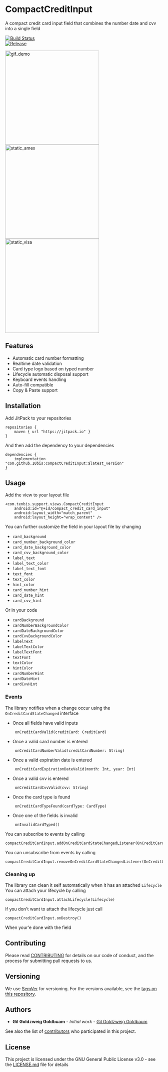 
# CompactCreditInput  
A compact credit card input field that combines the number date and cvv into a single field  
  
[![Build Status](https://travis-ci.org/10bis/CompactCreditInput.svg?branch=master)](https://travis-ci.org/10bis/CompactCreditInput)  
[![Release](https://jitpack.io/v/10bis/compactCreditInput.svg)](https://jitpack.io/#10bis/compactCreditInput)  
  
  
<img src="gifs/demo.gif" alt="gif_demo" width="300"/> <img src="screenshots/screen_amex.png" alt="static_amex" width="300"/> <img src="screenshots/screen_visa.png" alt="static_visa" width="300"/>  
  
## Features  
  
 - Automatic card number formatting
 - Realtime date validation
 - Card type logo based on typed number
 - Lifecycle automatic disposal support
 - Keyboard events handling
 - Auto-fill compatible 
 - Copy & Paste support
 
## Installation
  
Add JitPack to your repositories  
  
    repositories { 
	    maven { url "https://jitpack.io" } 
    }  
And then add the dependency to your dependencies   
  
    dependencies { 
	    implementation "com.github.10bis:compactCreditInput:$latest_version" 
    }  
	 
## Usage  
Add the view to your layout file 
  
	<com.tenbis.support.views.CompactCreditInput  
	    android:id="@+id/compact_credit_card_input"  
	    android:layout_width="match_parent"  
	    android:layout_height="wrap_content" />


You can further customize the field in your layout file by changing 
  
 - `card_background`
 - `card_number_background_color`
 - `card_date_background_color`
 - `card_cvv_background_color`
 - `label_text`
 - `label_text_color`
 - `label_text_font`
 - `text_font`
 - `text_color`
 - `hint_color`
 - `card_number_hint`
 - `card_date_hint`
 - `card_cvv_hint`
 
Or in your code 
   
  - `cardBackground`
  - `cardNumberBackgroundColor`
  - `cardDateBackgroundColor`
  - `cardCvvBackgroundColor`
  - `labelText`
  - `labelTextColor`
  - `labelTextFont`
  - `textFont`
  - `textColor`
  - `hintColor`
  - `cardNumberHint`
  - `cardDateHint`
  - `cardCvvHint`


### Events
The library notifies when a change occur using the `OnCreditCardStateChanged` interface

 - Once all fields have valid inputs
   
        onCreditCardValid(creditCard: CreditCard)

 - Once a valid card number is entered
   
        onCreditCardNumberValid(creditCardNumber: String)

 - Once a valid expiration date is entered
   
        onCreditCardExpirationDateValid(month: Int, year: Int)

 - Once a valid cvv is entered
   
        onCreditCardCvvValid(cvv: String)

 - Once the card type is found
   
        onCreditCardTypeFound(cardType: CardType)

 - Once one of the fields is invalid
   
        onInvalidCardTyped()

You can subscribe to events by calling

    compactCreditCardInput.addOnCreditCardStateChangedListener(OnCreditCardStateChanged)
    
You can unsubscribe from events by calling

    compactCreditCardInput.removeOnCreditCardStateChangedListener(OnCreditCardStateChanged)
    
### Cleaning up
The library can clean it self automatically when it has an attached `Lifecycle`
You can attach your lifecycle by calling

    compactCreditCardInput.attachLifecycle(Lifecycle)
    
If you don't want to attach the lifecycle just call 

    compactCreditCardInput.onDestroy()
    
When your'e done with the field
  
## Contributing  
  
Please read [CONTRIBUTING](CONTRIBUTING.md) for details on our code of conduct, and the process for submitting pull requests to us.  
  
## Versioning  
  
We use [SemVer](http://semver.org/) for versioning. For the versions available, see the [tags on this repository](https://github.com/10bis/CompactCreditInput/tags).   
  
## Authors  
  
* **Gil Goldzweig Goldbuam** - *Initial work* - [Gil Goldzweig Goldbaum](https://github.com/gilgoldzweig)  
  
See also the list of [contributors](https://github.com/10bis/CompactCreditInput/contributors) who participated in this project.  
  
## License  
  
This project is licensed under the GNU General Public License v3.0 - see the [LICENSE.md](LICENSE.md) file for details
